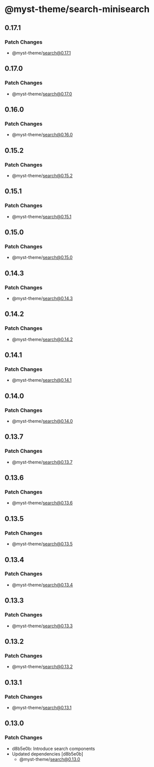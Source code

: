 # @myst-theme/search-minisearch

## 0.17.1

### Patch Changes

- @myst-theme/search@0.17.1

## 0.17.0

### Patch Changes

- @myst-theme/search@0.17.0

## 0.16.0

### Patch Changes

- @myst-theme/search@0.16.0

## 0.15.2

### Patch Changes

- @myst-theme/search@0.15.2

## 0.15.1

### Patch Changes

- @myst-theme/search@0.15.1

## 0.15.0

### Patch Changes

- @myst-theme/search@0.15.0

## 0.14.3

### Patch Changes

- @myst-theme/search@0.14.3

## 0.14.2

### Patch Changes

- @myst-theme/search@0.14.2

## 0.14.1

### Patch Changes

- @myst-theme/search@0.14.1

## 0.14.0

### Patch Changes

- @myst-theme/search@0.14.0

## 0.13.7

### Patch Changes

- @myst-theme/search@0.13.7

## 0.13.6

### Patch Changes

- @myst-theme/search@0.13.6

## 0.13.5

### Patch Changes

- @myst-theme/search@0.13.5

## 0.13.4

### Patch Changes

- @myst-theme/search@0.13.4

## 0.13.3

### Patch Changes

- @myst-theme/search@0.13.3

## 0.13.2

### Patch Changes

- @myst-theme/search@0.13.2

## 0.13.1

### Patch Changes

- @myst-theme/search@0.13.1

## 0.13.0

### Patch Changes

- d8b5e0b: Introduce search components
- Updated dependencies [d8b5e0b]
  - @myst-theme/search@0.13.0
